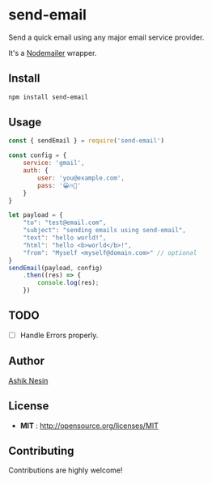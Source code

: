 # send-email

Send a quick email using any major email service provider.

It's a [Nodemailer](https://nodemailer.com) wrapper.

## Install

```sh
npm install send-email
```

## Usage

```js
const { sendEmail } = require('send-email')

const config = {
    service: 'gmail',
    auth: {
        user: 'you@example.com',
        pass: '😀🔥🚀'
    }
}

let payload = {
    "to": "test@email.com",
    "subject": "sending emails using send-email",
    "text": "hello world!",
    "html": "hello <b>world</b>!",
    "from": "Myself <myself@domain.com>" // optional
}
sendEmail(payload, config)
    .then((res) => {
        console.log(res);
    })
```

## TODO
- [ ] Handle Errors properly.

## Author

[Ashik Nesin](http://ashiknesin.com)

## License

- **MIT** : http://opensource.org/licenses/MIT

## Contributing

Contributions are highly welcome!
